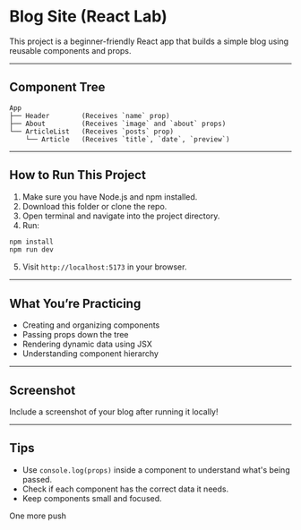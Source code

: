 # Blog Site (React Lab)

This project is a beginner-friendly React app that builds a simple blog using reusable components and props.

---

## Component Tree

```
App
├── Header        (Receives `name` prop)
├── About         (Receives `image` and `about` props)
└── ArticleList   (Receives `posts` prop)
    └── Article   (Receives `title`, `date`, `preview`)
```

---

## How to Run This Project

1. Make sure you have Node.js and npm installed.
2. Download this folder or clone the repo.
3. Open terminal and navigate into the project directory.
4. Run:

```bash
npm install
npm run dev
```

5. Visit `http://localhost:5173` in your browser.

---

## What You’re Practicing

- Creating and organizing components
- Passing props down the tree
- Rendering dynamic data using JSX
- Understanding component hierarchy

---

## Screenshot

Include a screenshot of your blog after running it locally!

---

## Tips

- Use `console.log(props)` inside a component to understand what's being passed.
- Check if each component has the correct data it needs.
- Keep components small and focused.

One more push